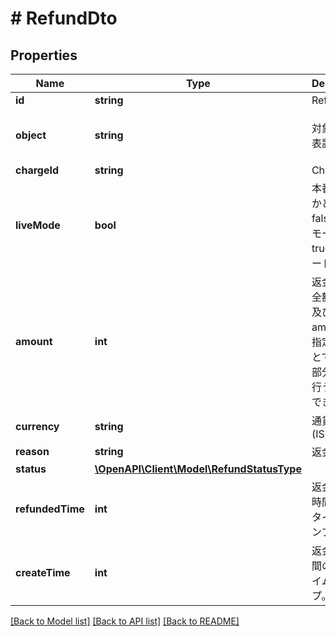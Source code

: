 # # RefundDto

## Properties

Name | Type | Description | Notes
------------ | ------------- | ------------- | -------------
**id** | **string** | Refund ID | [optional] 
**object** | **string** | 対象種類の表記 | [optional] [default to 'refund']
**chargeId** | **string** | Charge ID | [optional] 
**liveMode** | **bool** | 本番モードかどうか - false テストモード - true 本番モード | [optional] 
**amount** | **int** | 返金金額。全額返金、及び amount を指定することで金額の部分返金を行うことができます。 | [optional] 
**currency** | **string** | 通貨コード (ISO_4217) | [optional] 
**reason** | **string** | 返金理由 | [optional] 
**status** | [**\OpenAPI\Client\Model\RefundStatusType**](RefundStatusType.md) |  | [optional] 
**refundedTime** | **int** | 返金を行う時間のUTCタイムスタンプ。 | [optional] 
**createTime** | **int** | 返金新規時間のUTCタイムスタンプ。 | [optional] 

[[Back to Model list]](../../README.md#documentation-for-models) [[Back to API list]](../../README.md#documentation-for-api-endpoints) [[Back to README]](../../README.md)


